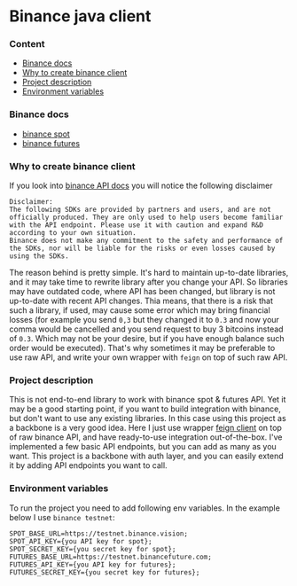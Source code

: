 # Binance java client

### Content
* [Binance docs](#binance-docs)
* [Why to create binance client](#why-to-create-binance-client)
* [Project description](#project-description)
* [Environment variables](#environment-variables)

### Binance docs
* [binance spot](https://binance-docs.github.io/apidocs/spot/en/#general-info)
* [binance futures](https://binance-docs.github.io/apidocs/futures/en/#general-info)

### Why to create binance client
If you look into [binance API docs](https://binance-docs.github.io/apidocs/futures/en/#general-info) you will notice the following disclaimer 
```
Disclaimer:
The following SDKs are provided by partners and users, and are not officially produced. They are only used to help users become familiar with the API endpoint. Please use it with caution and expand R&D according to your own situation.
Binance does not make any commitment to the safety and performance of the SDKs, nor will be liable for the risks or even losses caused by using the SDKs.
```
The reason behind is pretty simple. It's hard to maintain up-to-date libraries, and it may take time to rewrite library after you change your API. So libraries may have outdated code, where API has been changed, but library is not up-to-date with recent API changes. Thia means, that there is a risk that such a library, if used, may cause some error which may bring financial losses (for example you send `0,3` but they changed it to `0.3` and now your comma would be cancelled and you send request to buy 3 bitcoins instead of `0.3`. Which may not be your desire, but if you have enough balance such order would be executed). That's why sometimes it may be preferable to use raw API, and write your own wrapper with `feign` on top of such raw API.

### Project description
This is not end-to-end library to work with binance spot & futures API. Yet it may be a good starting point, if you want to build integration with binance, but don't want to use any existing libraries. In this case using this project as a backbone is a very good idea.
Here I just use wrapper [feign client](https://github.com/dgaydukov/binance-client/tree/main/src/main/java/com/example/binance/feign) on top of raw binance API, and have ready-to-use integration out-of-the-box. I've implemented a few basic API endpoints, but you can add as many as you want. This project is a backbone with auth layer, and you can easily extend it by adding API endpoints you want to call.

### Environment variables
To run the project you need to add following env variables. In the example below I use `binance testnet`:
```
SPOT_BASE_URL=https://testnet.binance.vision;
SPOT_API_KEY={you API key for spot};
SPOT_SECRET_KEY={you secret key for spot};
FUTURES_BASE_URL=https://testnet.binancefuture.com;
FUTURES_API_KEY={you API key for futures};
FUTURES_SECRET_KEY={you secret key for futures};
```